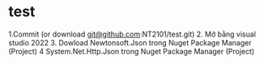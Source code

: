 # test

1.Commit (or download git@github.com:NT2101/test.git)
2. Mở bằng visual studio 2022
3. Dowload Newtonsoft.Json trong Nuget Package Manager (Project)
4 System.Net.Http.Json trong Nuget Package Manager (Project)
   
